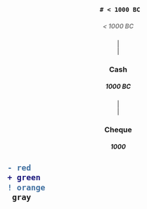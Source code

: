 
<div align="center">
 <h3>
   
```diff
 # < 1000 BC
```
</h3>

  <h5 style="color: grey"> < 1000 BC </h5>
  | <br>
  | <br>
  <h3>Cash</h3>
  <h5>1000 BC</h5>
  | <br>
  | <br>
  <h3>Cheque</h3>
  <h5>1000</h5>
</div>
  
  
 <h2>

```diff
- red
+ green
! orange
 gray
```

</h2>
